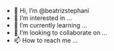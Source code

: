 - 👋 Hi, I’m @beatrizstephani
- 👀 I’m interested in ...
- 🌱 I’m currently learning ...
- 💞️ I’m looking to collaborate on ...
- 📫 How to reach me ...

<!---
beatrizstephani/beatrizstephani is a ✨ special ✨ repository because its `README.md` (this file) appears on your GitHub profile.
You can click the Preview link to take a look at your changes.
--->
